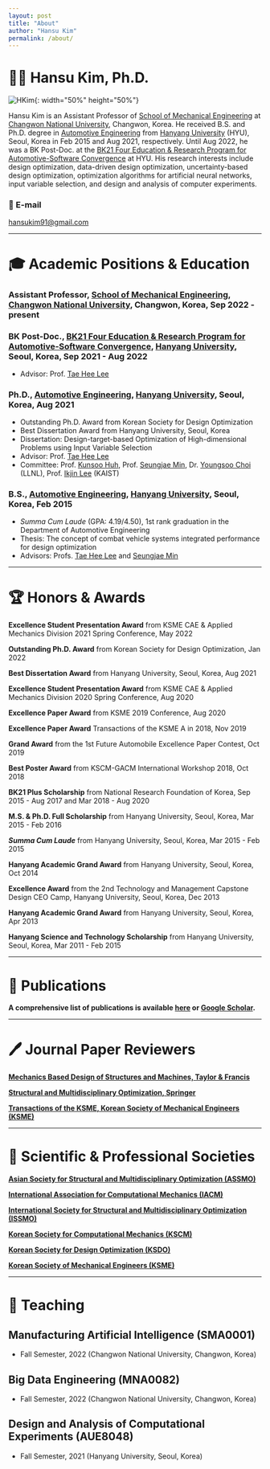 ```yaml
---
layout: post
title: "About"
author: "Hansu Kim"
permalink: /about/
---
```

   
# 👨‍🏫 Hansu Kim, Ph.D.   
   
![HKim](https://user-images.githubusercontent.com/54526956/185015952-2b93fed0-d64c-4fe7-b2d5-03f732a21a7b.jpg){: width="50%" height="50%"}   
   
Hansu Kim is an Assistant Professor of [School of Mechanical Engineering](https://www.changwon.ac.kr/sme/) at [Changwon National University](https://www.changwon.ac.kr/), Changwon, Korea. He received B.S. and Ph.D. degree in [Automotive Engineering](https://ae.hanyang.ac.kr/) from [Hanyang University](https://www.hanyang.ac.kr/) (HYU), Seoul, Korea in Feb 2015 and Aug 2021, respectively. Until Aug 2022, he was a BK Post-Doc. at the [BK21 Four Education & Research Program for Automotive-Software Convergence](https://bk21auto.hanyang.ac.kr/) at HYU. His research interests include design optimization, data-driven design optimization, uncertainty-based design optimization, optimization algorithms for artificial neural networks, input variable selection, and design and analysis of computer experiments.
   
### 📧 E-mail   
[hansukim91@gmail.com](mailto:hansukim91@gmail.com)   
   
***

# 🎓 Academic Positions & Education   
### Assistant Professor, [School of Mechanical Engineering](https://www.changwon.ac.kr/sme/), [Changwon National University](https://www.changwon.ac.kr/), Changwon, Korea, Sep 2022 - present   
   
### BK Post-Doc., [BK21 Four Education & Research Program for Automotive-Software Convergence](https://bk21auto.hanyang.ac.kr/), [Hanyang University](https://www.hanyang.ac.kr/), Seoul, Korea, Sep 2021 - Aug 2022   
* Advisor: Prof. [Tae Hee Lee](http://odl.hanyang.ac.kr/)    
   
### Ph.D., [Automotive Engineering](https://ae.hanyang.ac.kr/), [Hanyang University](https://www.hanyang.ac.kr/), Seoul, Korea, Aug 2021   
* Outstanding Ph.D. Award from Korean Society for Design Optimization   
* Best Dissertation Award from Hanyang University, Seoul, Korea   
* Dissertation: Design-target-based Optimization of High-dimensional Problems using Input Variable Selection   
* Advisor: Prof. [Tae Hee Lee](http://odl.hanyang.ac.kr/)   
* Committee: Prof. [Kunsoo Huh](http://mmc.hanyang.ac.kr/), Prof. [Seungjae Min](http://cdl.hanyang.ac.kr/), Dr. [Youngsoo Choi](https://people.llnl.gov/choi15) (LLNL), Prof. [Ikjin Lee](http://idol.kaist.ac.kr/) (KAIST)   

### B.S., [Automotive Engineering](https://ae.hanyang.ac.kr/), [Hanyang University](https://www.hanyang.ac.kr/), Seoul, Korea, Feb 2015   
* *Summa Cum Laude* (GPA: 4.19/4.50), 1st rank graduation in the Department of Automotive Engineering   
* Thesis: The concept of combat vehicle systems integrated performance for design optimization   
* Advisors: Profs. [Tae Hee Lee](http://odl.hanyang.ac.kr/) and [Seungjae Min](http://cdl.hanyang.ac.kr/)   

***

# 🏆 Honors & Awards   
**Excellence Student Presentation Award** from KSME CAE & Applied Mechanics Division 2021 Spring Conference, May 2022   
   
**Outstanding Ph.D. Award** from Korean Society for Design Optimization, Jan 2022   
   
**Best Dissertation Award** from Hanyang University, Seoul, Korea, Aug 2021   
   
**Excellence Student Presentation Award** from KSME CAE & Applied Mechanics Division 2020 Spring Conference, Aug 2020   
   
**Excellence Paper Award** from KSME 2019 Conference, Aug 2020   
   
**Excellence Paper Award** Transactions of the KSME A in 2018, Nov 2019   
   
**Grand Award** from the 1st Future Automobile Excellence Paper Contest, Oct 2019   
   
**Best Poster Award** from KSCM-GACM International Workshop 2018, Oct 2018   
   
**BK21 Plus Scholarship** from National Research Foundation of Korea, Sep 2015 - Aug 2017 and Mar 2018 - Aug 2020   
   
**M.S. & Ph.D. Full Scholarship** from Hanyang University, Seoul, Korea, Mar 2015 - Feb 2016   
   
***Summa Cum Laude*** from Hanyang University, Seoul, Korea, Mar 2015 - Feb 2015   
   
**Hanyang Academic Grand Award** from Hanyang University, Seoul, Korea, Oct 2014   
   
**Excellence Award** from the 2nd Technology and Management Capstone Design CEO Camp, Hanyang University, Seoul, Korea, Dec 2013   
   
**Hanyang Academic Grand Award** from Hanyang University, Seoul, Korea, Apr 2013   
   
**Hanyang Science and Technology Scholarship** from Hanyang University, Seoul, Korea, Mar 2011 - Feb 2015   
   
***
   
# 📖 Publications
**A comprehensive list of publications is available [here](https://kim-hansu.github.io/publications) or [Google Scholar](https://scholar.google.co.kr/citations?user=U_RIRZ4AAAAJ&hl=ko&authuser=1).**   

***

# 🖊️ Journal Paper Reviewers   
**[Mechanics Based Design of Structures and Machines, Taylor & Francis](https://www.tandfonline.com/journals/lmbd20)**   
   
**[Structural and Multidisciplinary Optimization, Springer](https://www.springer.com/journal/158/)**   
   
**[Transactions of the KSME, Korean Society of Mechanical Engineers (KSME)](http://journal.ksme.or.kr/)**   
   
***
   
# 🏢 Scientific & Professional Societies   
**[Asian Society for Structural and Multidisciplinary Optimization (ASSMO)](http://assmo.org/)**   
   
**[International Association for Computational Mechanics (IACM)](https://iacm.info/)**   
   
**[International Society for Structural and Multidisciplinary Optimization (ISSMO)](http://www.issmo.net/)**   
   
**[Korean Society for Computational Mechanics (KSCM)](http://kscm-society.org/)**   
   
**[Korean Society for Design Optimization (KSDO)](https://ksdo.net/)**   
   
**[Korean Society of Mechanical Engineers (KSME)](http://ksme.or.kr/main/)**   
   
***
   
# 🏫 Teaching   
## Manufacturing Artificial Intelligence (SMA0001)   
* Fall Semester, 2022 (Changwon National University, Changwon, Korea)   
    
## Big Data Engineering (MNA0082)   
* Fall Semester, 2022 (Changwon National University, Changwon, Korea)   
   
## Design and Analysis of Computational Experiments (AUE8048)
* Fall Semester, 2021 (Hanyang University, Seoul, Korea)  
